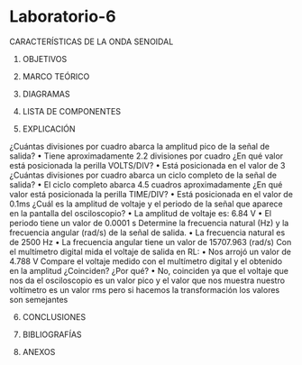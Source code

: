 # Laboratorio-6
CARACTERÍSTICAS DE LA ONDA SENOIDAL

1.	OBJETIVOS



2.	MARCO TEÓRICO



3.	DIAGRAMAS



4.	LISTA DE COMPONENTES



5.	EXPLICACIÓN

 ¿Cuántas divisiones por cuadro abarca la amplitud pico de la señal de salida?
•	Tiene aproximadamente 2.2 divisiones por cuadro
¿En qué valor está posicionada la perilla VOLTS/DIV?
•	Está posicionada en el valor de 3
¿Cuántas divisiones por cuadro abarca un ciclo completo de la señal de salida?
•	El ciclo completo abarca 4.5 cuadros aproximadamente
 ¿En qué valor está posicionada la perilla TIME/DIV?
•	Está posicionada en el valor de 0.1ms
¿Cuál es la amplitud de voltaje y el periodo de la señal que aparece en la pantalla del osciloscopio?
•	La amplitud de voltaje es: 6.84 V
•	El periodo tiene un valor de 0.0001 s
Determine la frecuencia natural (Hz) y la frecuencia angular (rad/s) de la señal de salida.
•	La frecuencia natural es de 2500 Hz
•	La frecuencia angular tiene un valor de 15707.963 (rad/s)
Con el multímetro digital mida el voltaje de salida en RL:
•	Nos arrojó un valor de 4.788 V
Compare el voltaje medido con el multímetro digital y el obtenido en la amplitud ¿Coinciden? ¿Por qué?
•	No, coinciden ya que el voltaje que nos da el osciloscopio es un valor pico y el valor que nos muestra nuestro voltímetro es un valor rms pero si hacemos la transformación los valores son semejantes  


6.	CONCLUSIONES



7.	BIBLIOGRAFÍAS



8. ANEXOS
